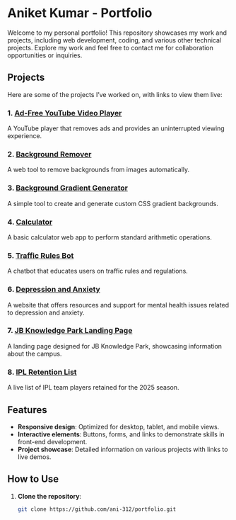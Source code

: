 # Aniket Kumar - Portfolio

Welcome to my personal portfolio! This repository showcases my work and projects, including web development, coding, and various other technical projects. Explore my work and feel free to contact me for collaboration opportunities or inquiries.

## Projects

Here are some of the projects I’ve worked on, with links to view them live:

### 1. [Ad-Free YouTube Video Player](https://ani-312.github.io/Ad-Free-YouTube-Video-Player)
A YouTube player that removes ads and provides an uninterrupted viewing experience.

### 2. [Background Remover](https://ani-312.github.io/Background-Remover)
A web tool to remove backgrounds from images automatically.

### 3. [Background Gradient Generator](https://ani-312.github.io/Background-Gradient-Generator)
A simple tool to create and generate custom CSS gradient backgrounds.

### 4. [Calculator](https://ani-312.github.io/Calculator)
A basic calculator web app to perform standard arithmetic operations.

### 5. [Traffic Rules Bot](https://ani-312.github.io/TrafficRulesBot)
A chatbot that educates users on traffic rules and regulations.

### 6. [Depression and Anxiety](https://ani-312.github.io/Depression-and-Anxiety)
A website that offers resources and support for mental health issues related to depression and anxiety.

### 7. [JB Knowledge Park Landing Page](https://ani-312.github.io/jbknowledgepark_landingpage)
A landing page designed for JB Knowledge Park, showcasing information about the campus.

### 8. [IPL Retention List](https://ani-312.github.io/IPL-Retention-List)
A live list of IPL team players retained for the 2025 season.

## Features
- **Responsive design**: Optimized for desktop, tablet, and mobile views.
- **Interactive elements**: Buttons, forms, and links to demonstrate skills in front-end development.
- **Project showcase**: Detailed information on various projects with links to live demos.

## How to Use

1. **Clone the repository**:
   ```bash
   git clone https://github.com/ani-312/portfolio.git
